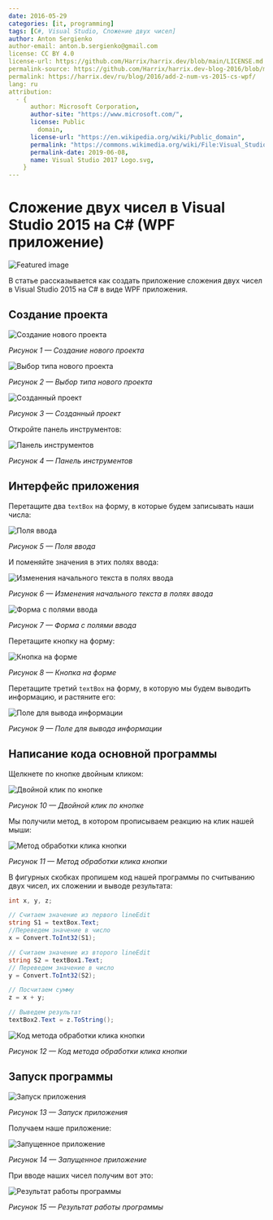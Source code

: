 ```yaml
---
date: 2016-05-29
categories: [it, programming]
tags: [C#, Visual Studio, Сложение двух чисел]
author: Anton Sergienko
author-email: anton.b.sergienko@gmail.com
license: CC BY 4.0
license-url: https://github.com/Harrix/harrix.dev/blob/main/LICENSE.md
permalink-source: https://github.com/Harrix/harrix.dev-blog-2016/blob/main/add-2-num-vs-2015-cs-wpf/add-2-num-vs-2015-cs-wpf.md
permalink: https://harrix.dev/ru/blog/2016/add-2-num-vs-2015-cs-wpf/
lang: ru
attribution:
  - {
      author: Microsoft Corporation,
      author-site: "https://www.microsoft.com/",
      license: Public
        domain,
      license-url: "https://en.wikipedia.org/wiki/Public_domain",
      permalink: "https://commons.wikimedia.org/wiki/File:Visual_Studio_2017_Logo.svg",
      permalink-date: 2019-06-08,
      name: Visual Studio 2017 Logo.svg,
    }
---
```


# Сложение двух чисел в Visual Studio 2015 на C# (WPF приложение)

![Featured image](featured-image.svg)

В статье рассказывается как создать приложение сложения двух чисел в Visual Studio 2015 на C# в виде WPF приложения.

## Создание проекта

![Создание нового проекта](img/new-project_01.png)

_Рисунок 1 — Создание нового проекта_

![Выбор типа нового проекта](img/new-project_02.png)

_Рисунок 2 — Выбор типа нового проекта_

![Созданный проект](img/new-project_03.png)

_Рисунок 3 — Созданный проект_

Откройте панель инструментов:

![Панель инструментов](img/panel.png)

_Рисунок 4 — Панель инструментов_

## Интерфейс приложения

Перетащите два `textBox` на форму, в которые будем записывать наши числа:

![Поля ввода](img/controls_01.png)

_Рисунок 5 — Поля ввода_

И поменяйте значения в этих полях ввода:

![Изменения начального текста в полях ввода](img/controls_02.png)

_Рисунок 6 — Изменения начального текста в полях ввода_

![Форма с полями ввода](img/controls_03.png)

_Рисунок 7 — Форма с полями ввода_

Перетащите кнопку на форму:

![Кнопка на форме](img/controls_04.png)

_Рисунок 8 — Кнопка на форме_

Перетащите третий `textBox` на форму, в которую мы будем выводить информацию, и растяните его:

![Поле для вывода информации](img/controls_05.png)

_Рисунок 9 — Поле для вывода информации_

## Написание кода основной программы

Щелкнете по кнопке двойным кликом:

![Двойной клик по кнопке](img/button_01.png)

_Рисунок 10 — Двойной клик по кнопке_

Мы получили метод, в котором прописываем реакцию на клик нашей мыши:

![Метод обработки клика кнопки](img/button_02.png)

_Рисунок 11 — Метод обработки клика кнопки_

В фигурных скобках пропишем код нашей программы по считыванию двух чисел, их сложении и выводе результата:

```cs
int x, y, z;

// Считаем значение из первого lineEdit
string S1 = textBox.Text;
//Переведем значение в число
x = Convert.ToInt32(S1);

// Считаем значение из второго lineEdit
string S2 = textBox1.Text;
// Переведем значение в число
y = Convert.ToInt32(S2);

// Посчитаем сумму
z = x + y;

// Выведем результат
textBox2.Text = z.ToString();
```

![Код метода обработки клика кнопки](img/code.png)

_Рисунок 12 — Код метода обработки клика кнопки_

## Запуск программы

![Запуск приложения](img/run.png)

_Рисунок 13 — Запуск приложения_

Получаем наше приложение:

![Запущенное приложение](img/result_01.png)

_Рисунок 14 — Запущенное приложение_

При вводе наших чисел получим вот это:

![Результат работы программы](img/result_02.png)

_Рисунок 15 — Результат работы программы_
